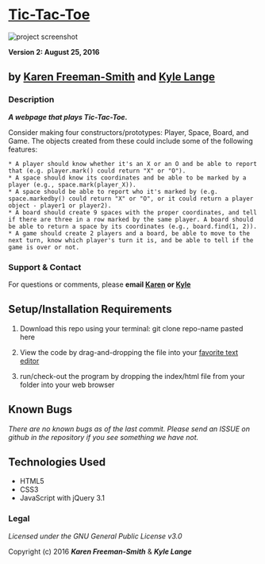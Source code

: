 # [Tic-Tac-Toe](http://kylelange.github.io/tic-tac-toe)
![project screenshot](/img/screenshot.jpg)

__Version 2: August 25, 2016__
## by [Karen Freeman-Smith](http://karenfreemansmith.github.io) and [Kyle Lange](https://github.com/kylelange)

### Description
__*A webpage that plays Tic-Tac-Toe.*__

Consider making four constructors/prototypes: Player, Space, Board, and Game. The objects created from these could include some of the following features:

    * A player should know whether it's an X or an O and be able to report that (e.g. player.mark() could return "X" or "O").
    * A space should know its coordinates and be able to be marked by a player (e.g., space.mark(player_X)).
    * A space should be able to report who it's marked by (e.g. space.markedby() could return "X" or "O", or it could return a player object - player1 or player2).
    * A board should create 9 spaces with the proper coordinates, and tell if there are three in a row marked by the same player. A board should be able to return a space by its coordinates (e.g., board.find(1, 2)).
    * A game should create 2 players and a board, be able to move to the next turn, know which player's turn it is, and be able to tell if the game is over or not.



### Support & Contact
For questions or comments, please __email [Karen](karenfreemansmith@gmail.com) or [Kyle](baronsintrees@gmail.com)__

## Setup/Installation Requirements

1. Download this repo using your terminal: git clone repo-name pasted here

2. View the code by drag-and-dropping the file into your [favorite text editor](https://atom.io)

3. run/check-out the program by dropping the index/html file from your folder into your web browser

## Known Bugs

_There are no known bugs as of the last commit. Please send an ISSUE on github in the repository if you see something we have not._


## Technologies Used

* HTML5
* CSS3
* JavaScript with jQuery 3.1

### Legal
*Licensed under the GNU General Public License v3.0*

Copyright (c) 2016 **_Karen Freeman-Smith_** & **_Kyle Lange_**
